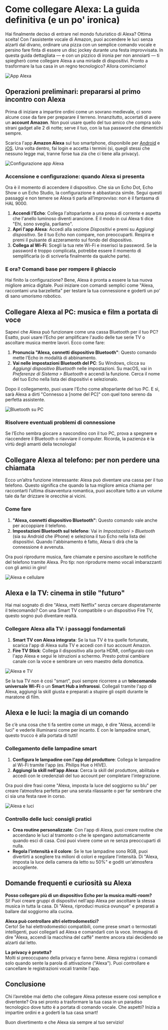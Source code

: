 # Come collegare Alexa: La guida definitiva (e un po' ironica)

Hai finalmente deciso di entrare nel mondo futuristico di Alexa? Ottima scelta! Con l'assistente vocale di Amazon, puoi accendere le luci senza alzarti dal divano, ordinare una pizza con un semplice comando vocale e persino fare finta di essere un disc jockey durante una festa improvvisata. In questa guida dettagliata — e con un pizzico di ironia per non annoiarti — ti spiegherò come collegare Alexa a una miriade di dispositivi. Pronto a trasformare la tua casa in un regno tecnologico? Allora cominciamo!

![App Alexa](/guide-img/output/eb44a84b.jpg)

## Operazioni preliminari: prepararsi al primo incontro con Alexa

Prima di iniziare a impartire ordini come un sovrano medievale, ci sono alcune cose da fare per preparare il terreno. Innanzitutto, accertati di avere un **account Amazon**. Non puoi usare quello del tuo amico che compra solo strani gadget alle 2 di notte; serve il tuo, con la tua password che dimentichi sempre.

Scarica l'app **Amazon Alexa** sul tuo smartphone, disponibile per [Android](https://play.google.com/store/apps/details?id=com.amazon.dee.app) e [iOS](https://apps.apple.com/it/app/amazon-alexa/id944011620). Una volta dentro, fai login e accetta i termini (sì, quegli stessi che nessuno legge mai, tranne forse tua zia che ci tiene alla privacy).

![Configurazione app Alexa](/guide-img/output/4ff3c506.jpg)

### Accensione e configurazione: quando Alexa si presenta

Ora è il momento di accendere il dispositivo. Che sia un Echo Dot, Echo Show o un Echo Studio, la configurazione è abbastanza simile. Segui questi passaggi e non temere se Alexa ti parla all’improvviso: non è il fantasma di HAL 9000.

1. **Accendi l'Echo**: Collega l'altoparlante a una presa di corrente e aspetta che l'anello luminoso diventi arancione. È il modo in cui Alexa ti dice "Ehi, sono sveglia, parliamo".
2. **Apri l'app Alexa**: Accedi alla sezione *Dispositivi* e premi su *Aggiungi dispositivo*. Se il tuo Echo non compare, non preoccuparti. Respira e premi il pulsante di azzeramento sul fondo del dispositivo.
3. **Collega al Wi-Fi**: Scegli la tua rete Wi-Fi e inserisci la password. Se la password è troppo complicata, potrebbe essere il momento di semplificarla (o di scriverla finalmente da qualche parte).

### E ora? Comandi base per rompere il ghiaccio

Hai finito la configurazione? Bene, Alexa è pronta a essere la tua nuova migliore amica digitale. Puoi iniziare con comandi semplici come "Alexa, raccontami una barzelletta" per testare la tua connessione e goderti un po’ di sano umorismo robotico.

## Collegare Alexa al PC: musica e film a portata di voce

Sapevi che Alexa può funzionare come una cassa Bluetooth per il tuo PC? Esatto, puoi usare l’Echo per amplificare l'audio delle tue serie TV o ascoltare musica mentre lavori. Ecco come fare:

1. **Pronuncia "Alexa, connetti dispositivo Bluetooth"**: Questo comando mette l’Echo in modalità di abbinamento.
2. **Vai nelle impostazioni Bluetooth del PC**: Su Windows, clicca su *Aggiungi dispositivo Bluetooth* nelle impostazioni. Su macOS, vai in *Preferenze di Sistema > Bluetooth* e accendi la funzione. Cerca il nome del tuo Echo nella lista dei dispositivi e selezionalo.

Dopo il collegamento, puoi usare l'Echo come altoparlante del tuo PC. E sì, sarà Alexa a dirti "Connesso a [nome del PC]" con quel tono sereno da perfetta assistente.

![Bluetooth su PC](/guide-img/output/729c7070.jpg)

### Risolvere eventuali problemi di connessione

Se l’Echo sembra giocare a nascondino con il tuo PC, prova a spegnere e riaccendere il Bluetooth o riavviare il computer. Ricorda, la pazienza è la virtù degli amanti della tecnologia!

## Collegare Alexa al telefono: per non perdere una chiamata

Ecco un’altra funzione interessante: Alexa può diventare una cassa per il tuo telefono. Questo significa che quando la tua migliore amica chiama per raccontarti l’ultima disavventura romantica, puoi ascoltare tutto a un volume tale da far drizzare le orecchie ai vicini.

### Come fare

1. **"Alexa, connetti dispositivo Bluetooth"**: Questo comando vale anche per accoppiare il telefono.
2. **Impostazioni Bluetooth sul telefono**: Vai in *Impostazioni > Bluetooth* (sia su Android che iPhone) e seleziona il tuo Echo nella lista dei dispositivi. Quando l'abbinamento è fatto, Alexa ti dirà che la connessione è avvenuta.

Ora puoi riprodurre musica, fare chiamate e persino ascoltare le notifiche del telefono tramite Alexa. Pro tip: non riprodurre memo vocali imbarazzanti con gli amici in giro!

![Alexa e cellulare](/guide-img/output/btand.jpg)

## Alexa e la TV: cinema in stile "futuro"

Hai mai sognato di dire "Alexa, metti Netflix" senza cercare disperatamente il telecomando? Con una Smart TV compatibile o un dispositivo Fire TV, questo sogno può diventare realtà.

### Collegare Alexa alla TV: i passaggi fondamentali

1. **Smart TV con Alexa integrata**: Se la tua TV è tra quelle fortunate, scarica l'app di Alexa sulla TV e accedi con il tuo account Amazon.
2. **Fire TV Stick**: Collega il dispositivo alla porta HDMI, configuralo con l'app Alexa e segui le istruzioni a schermo. Presto potrai cambiare canale con la voce e sembrare un vero maestro della domotica.

![Alexa e TV](/guide-img/output/wKh6L52WTp.jpg)

Se la tua TV non è così "smart", puoi sempre ricorrere a un **telecomando universale Wi-Fi** o un **Smart Hub a infrarossi**. Collegali tramite l'app di Alexa, aggiungi la skill giusta e preparati a stupire gli ospiti durante le maratone di film.

## Alexa e le luci: la magia di un comando

Se c’è una cosa che ti fa sentire come un mago, è dire "Alexa, accendi le luci" e vederle illuminarsi come per incanto. E con le lampadine smart, questo trucco è alla portata di tutti!

### Collegamento delle lampadine smart

1. **Configura le lampadine con l'app del produttore**: Collega le lampadine al Wi-Fi tramite l'app (es. Philips Hue o HIVE).
2. **Aggiungi la skill nell’app Alexa**: Cerca la skill del produttore, abilitala e accedi con le credenziali del tuo account per completare l'integrazione.

Ora puoi dire frasi come "Alexa, imposta la luce del soggiorno su blu" per creare l’atmosfera perfetta per una serata rilassante o per far sembrare che ci sia una festa rave in corso.

![Alexa e luci](/guide-img/output/hiveapp.jpg)

### Controllo delle luci: consigli pratici

- **Crea routine personalizzate**: Con l'app di Alexa, puoi creare routine che accendano le luci al tramonto o che le spengano automaticamente quando esci di casa. Così puoi vivere come un re senza preoccuparti di nulla.
- **Regola l'intensità e il colore**: Se le tue lampadine sono RGB, puoi divertirti a scegliere tra milioni di colori e regolare l'intensità. Dì "Alexa, imposta la luce della camera da letto su 50%" e goditi un'atmosfera accogliente.

## Domande frequenti e curiosità su Alexa

**Posso collegare più di un dispositivo Echo per la musica multi-room?**  
Sì! Puoi creare gruppi di dispositivi nell'app Alexa per ascoltare la stessa musica in tutta la casa. Dì "Alexa, riproduci musica ovunque" e preparati a ballare dal soggiorno alla cucina.

**Alexa può controllare altri elettrodomestici?**  
Certo! Se hai elettrodomestici compatibili, come prese smart o termostati intelligenti, puoi collegarli ad Alexa e comandarli con la voce. Immagina di dire "Alexa, accendi la macchina del caffè" mentre ancora stai decidendo se alzarti dal letto.

**La privacy è protetta?**  
Molti si preoccupano della privacy e fanno bene. Alexa registra i comandi solo quando sente la parola di attivazione ("Alexa"). Puoi controllare e cancellare le registrazioni vocali tramite l'app.

## Conclusione

Chi l’avrebbe mai detto che collegare Alexa potesse essere così semplice e divertente? Ora sei pronto a trasformare la tua casa in un paradiso tecnologico dove tutto è a portata di comando vocale. Che aspetti? Inizia a impartire ordini e a goderti la tua casa smart!

Buon divertimento e che Alexa sia sempre al tuo servizio!
